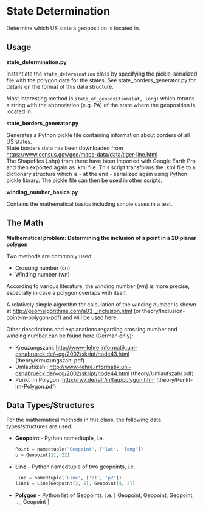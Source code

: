 State Determination
===================

Determine which US state a geoposition is located in.


Usage
-----

**state_determination.py**

Instantiate the `state_determination` class by specifying the pickle-serialized file with the polygon data for the states. See state_borders_generator.py for details on the format of this data structure.

Most interesting method is `state_of_geoposition(lat, long)` which returns a string with the abbreviation (e.g. PA) of the state where the
geoposition is located in.

**state_borders_generator.py**

Generates a Python pickle file containing information about borders of all US states.<br>
State borders data has been downloaded from https://www.census.gov/geo/maps-data/data/tiger-line.html<br>
The Shapefiles (.shp) from there have been imported with Google Earth Pro and then exported again as .kml file.
This script transforms the .kml file to a dictionary structure which is - at the end - serialized again using Python pickle library.
The pickle file can then be used in other scripts.

**winding_number_basics.py**

Contains the mathematical basics including simple cases in a test.


The Math
--------

**Mathematical problem: Determining the inclusion of a point in a 2D planar polygon**

Two methods are commonly used:

- Crossing number (cn)
- Winding number (wn)

According to various literature, the winding number (wn) is more precise, especially in case a polygon overlaps with itself.

A relatively simple algorithm for calculation of the winding number is shown at http://geomalgorithms.com/a03-_inclusion.html (or theory/Inclusion-point-in-polygon-pdf) and will be used here.

Other descriptions and explanations regarding crossing number and winding number can be found here (German only):

- Kreuzungszahl: http://www-lehre.informatik.uni-osnabrueck.de/~cg/2002/skript/node43.html (theory/Kreuzungszahl.pdf)
- Umlaufszahl: http://www-lehre.informatik.uni-osnabrueck.de/~cg/2002/skript/node44.html (theory/Umlaufszahl.pdf)
- Punkt im Polygon: http://rw7.de/ralf/inffaq/polygon.html (theory/Punkt-im-Polygon.pdf)


Data Types/Structures
---------------------

For the mathematical methods in this class, the following data types/structures are used:

- **Geopoint**  - Python namedtuple, i.e.

    ```python
    Point = namedtuple('Geopoint', ['lat', 'long'])
    p = Geopoint(11, 22)
    ```

- **Line** - Python namedtuple of two geopoints, i.e.

    ```python
    Line = namedtuple('Line', ['p1', 'p2'])
    line1 = Line(Geopoint(3, 5), Geopoint(4, 2))
    ```

- **Polygon** - Python list of Geopoints, i.e. [ Geopoint, Geopoint, Geopoint, ..., Geopoint ]